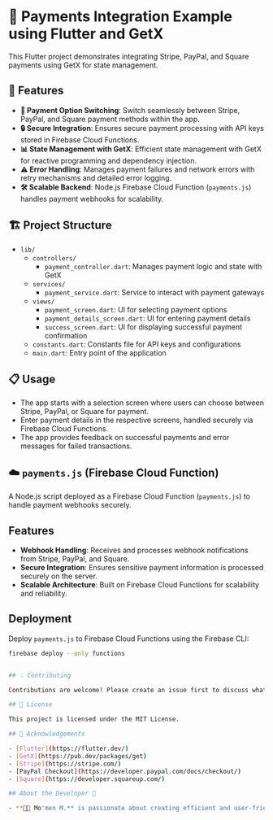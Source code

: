 # 📱 Payments Integration Example using Flutter and GetX

This Flutter project demonstrates integrating Stripe, PayPal, and Square payments using GetX for state management.

## 🚀 Features

- **🔄 Payment Option Switching**: Switch seamlessly between Stripe, PayPal, and Square payment methods within the app.
- **🔒 Secure Integration**: Ensures secure payment processing with API keys stored in Firebase Cloud Functions.
- **📊 State Management with GetX**: Efficient state management with GetX for reactive programming and dependency injection.
- **⚠️ Error Handling**: Manages payment failures and network errors with retry mechanisms and detailed error logging.
- **🛠️ Scalable Backend**: Node.js Firebase Cloud Function (`payments.js`) handles payment webhooks for scalability.

## 🏗️ Project Structure

- `lib/`
  - `controllers/`
    - `payment_controller.dart`: Manages payment logic and state with GetX
  - `services/`
    - `payment_service.dart`: Service to interact with payment gateways
  - `views/`
    - `payment_screen.dart`: UI for selecting payment options
    - `payment_details_screen.dart`: UI for entering payment details
    - `success_screen.dart`: UI for displaying successful payment confirmation
  - `constants.dart`: Constants file for API keys and configurations
  - `main.dart`: Entry point of the application

## 📋 Usage

- The app starts with a selection screen where users can choose between Stripe, PayPal, or Square for payment.
- Enter payment details in the respective screens, handled securely via Firebase Cloud Functions.
- The app provides feedback on successful payments and error messages for failed transactions.

## ☁️ `payments.js` (Firebase Cloud Function)

A Node.js script deployed as a Firebase Cloud Function (`payments.js`) to handle payment webhooks securely.

## Features

- **Webhook Handling**: Receives and processes webhook notifications from Stripe, PayPal, and Square.
- **Secure Integration**: Ensures sensitive payment information is processed securely on the server.
- **Scalable Architecture**: Built on Firebase Cloud Functions for scalability and reliability.

## Deployment

Deploy `payments.js` to Firebase Cloud Functions using the Firebase CLI:

```bash
firebase deploy --only functions


## 💡 Contributing

Contributions are welcome! Please create an issue first to discuss what you would like to change.

## 📄 License

This project is licensed under the MIT License.

## 🙏 Acknowledgements

- [Flutter](https://flutter.dev/)
- [GetX](https://pub.dev/packages/get)
- [Stripe](https://stripe.com/)
- [PayPal Checkout](https://developer.paypal.com/docs/checkout/)
- [Square](https://developer.squareup.com/)

## About the Developer 🌟

- **👨‍💻 Mo'men M.** is passionate about creating efficient and user-friendly mobile applications. With expertise in Flutter and Firebase, Mo'men focuses on delivering robust solutions that enhance user experiences and meet business objectives.

